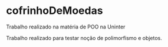# cofrinhoDeMoedas
Trabalho realizado na matéria de POO na Uninter

Trabalho realizado para testar noção de polimorfismo e objetos. 
